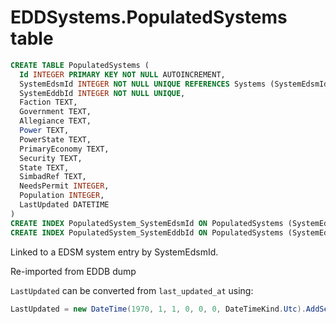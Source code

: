 # EDDSystems.PopulatedSystems table

```sql
CREATE TABLE PopulatedSystems (
  Id INTEGER PRIMARY KEY NOT NULL AUTOINCREMENT,
  SystemEdsmId INTEGER NOT NULL UNIQUE REFERENCES Systems (SystemEdsmId),
  SystemEddbId INTEGER NOT NULL UNIQUE,
  Faction TEXT,
  Government TEXT,
  Allegiance TEXT,
  Power TEXT,
  PowerState TEXT,
  PrimaryEconomy TEXT,
  Security TEXT,
  State TEXT,
  SimbadRef TEXT,
  NeedsPermit INTEGER,
  Population INTEGER,
  LastUpdated DATETIME
)
CREATE INDEX PopulatedSystem_SystemEdsmId ON PopulatedSystems (SystemEdsmId)
CREATE INDEX PopulatedSystem_SystemEddbId ON PopulatedSystems (SystemEddbId)
```

Linked to a EDSM system entry by SystemEdsmId.

Re-imported from EDDB dump

`LastUpdated` can be converted from `last_updated_at` using:
```C#
LastUpdated = new DateTime(1970, 1, 1, 0, 0, 0, DateTimeKind.Utc).AddSeconds((long)jo["last_updated_at"]);
```
